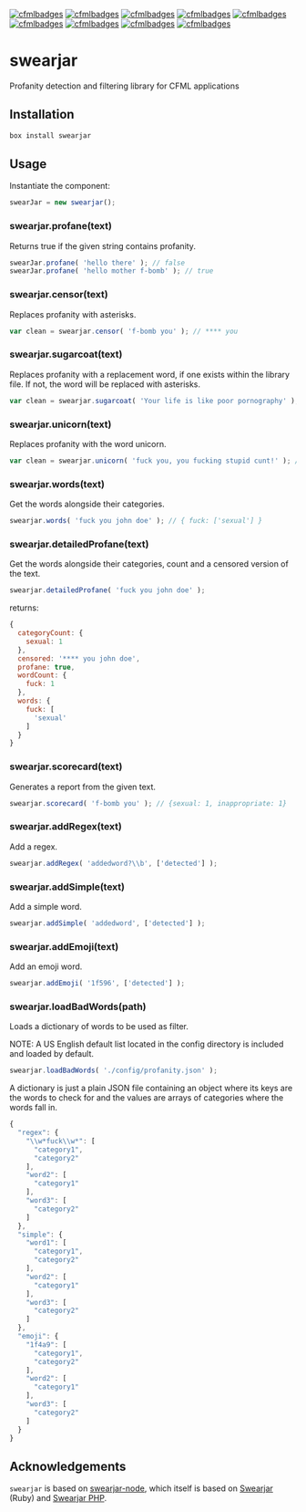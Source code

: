 [![cfmlbadges](https://cfmlbadges.monkehworks.com/images/badges/available-on-forgebox.svg)](https://cfmlbadges.monkehworks.com) [![cfmlbadges](https://cfmlbadges.monkehworks.com/images/badges/compatibility-lucee-45.svg)](https://cfmlbadges.monkehworks.com) [![cfmlbadges](https://cfmlbadges.monkehworks.com/images/badges/compatibility-lucee-5.svg)](https://cfmlbadges.monkehworks.com) [![cfmlbadges](https://cfmlbadges.monkehworks.com/images/badges/compatibility-coldfusion-2018.svg)](https://cfmlbadges.monkehworks.com) [![cfmlbadges](https://cfmlbadges.monkehworks.com/images/badges/uses-cfml.svg)](https://cfmlbadges.monkehworks.com) [![cfmlbadges](https://cfmlbadges.monkehworks.com/images/badges/tested-with-testbox.svg)](https://cfmlbadges.monkehworks.com) [![cfmlbadges](https://cfmlbadges.monkehworks.com/images/badges/built-with-love.svg)](https://cfmlbadges.monkehworks.com) [![cfmlbadges](https://cfmlbadges.monkehworks.com/images/badges/kinda-sfw.svg)](https://cfmlbadges.monkehworks.com) [![cfmlbadges](https://cfmlbadges.monkehworks.com/images/badges/pretty-risque.svg)](https://cfmlbadges.monkehworks.com)

# swearjar

Profanity detection and filtering library for CFML applications

## Installation
```js
box install swearjar
```
## Usage

Instantiate the component:
```js
swearJar = new swearjar();
```
### swearjar.profane(text)

Returns true if the given string contains profanity.
```js
swearJar.profane( 'hello there' ); // false
swearJar.profane( 'hello mother f-bomb' ); // true
```
### swearjar.censor(text)

Replaces profanity with asterisks.
```js
var clean = swearjar.censor( 'f-bomb you' ); // **** you
```

### swearjar.sugarcoat(text)

Replaces profanity with a replacement word, if one exists within the library file. If not, the word will be replaced with asterisks.
```js
var clean = swearjar.sugarcoat( 'Your life is like poor pornography' ); // Your life is like poor erotic literature
```

### swearjar.unicorn(text)

Replaces profanity with the word unicorn.
```js
var clean = swearjar.unicorn( 'fuck you, you fucking stupid cunt!' ); // unicorn you, you unicorn stupid unicorn!
```

### swearjar.words(text)

Get the words alongside their categories.
```js
swearjar.words( 'fuck you john doe' ); // { fuck: ['sexual'] }
```
### swearjar.detailedProfane(text)

Get the words alongside their categories, count and a censored version of the text.
```js
swearjar.detailedProfane( 'fuck you john doe' );
```
returns:    
```js
{
  categoryCount: {
    sexual: 1
  },
  censored: '**** you john doe',
  profane: true,
  wordCount: {
    fuck: 1
  },
  words: {
    fuck: [
      'sexual'
    ]
  }
}
```

### swearjar.scorecard(text)

Generates a report from the given text.
```js
swearjar.scorecard( 'f-bomb you' ); // {sexual: 1, inappropriate: 1}
```
### swearjar.addRegex(text)

Add a regex.
```js
swearjar.addRegex( 'addedword?\\b', ['detected'] );
```
### swearjar.addSimple(text)

Add a simple word.
```js
swearjar.addSimple( 'addedword', ['detected'] );
```
### swearjar.addEmoji(text)

Add an emoji word.
```js
swearjar.addEmoji( '1f596', ['detected'] );
```
### swearjar.loadBadWords(path)

Loads a dictionary of words to be used as filter.

NOTE: A US English default list located in the config directory is included and loaded by default.
```js
swearjar.loadBadWords( './config/profanity.json' );
```
A dictionary is just a plain JSON file containing an object where its keys are the words to check for and the values are arrays of categories where the words fall in.

```js
{
  "regex": {
    "\\w*fuck\\w*": [
      "category1",
      "category2"
    ],
    "word2": [
      "category1"
    ],
    "word3": [
      "category2"
    ]
  },
  "simple": {
    "word1": [
      "category1",
      "category2"
    ],
    "word2": [
      "category1"
    ],
    "word3": [
      "category2"
    ]
  },
  "emoji": {
    "1f4a9": [
      "category1",
      "category2"
    ],
    "word2": [
      "category1"
    ],
    "word3": [
      "category2"
    ]
  }
}
```


## Acknowledgements

`swearjar` is based on [swearjar-node](https://github.com/ahmedengu/swearjar-node), which itself is based on [Swearjar](https://github.com/joshbuddy/swearjar) (Ruby) and [Swearjar PHP](https://github.com/raymondjavaxx/swearjar-php).
